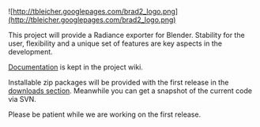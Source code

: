 ![http://tbleicher.googlepages.com/brad2_logo.png](http://tbleicher.googlepages.com/brad2_logo.png)

This project will provide a Radiance exporter for Blender. Stability for the user, flexibility and a unique set of features are key aspects in the development.

[Documentation](ProjectIntro.md) is kept in the project wiki.

Installable zip packages will be provided with the first release in the [downloads section](http://code.google.com/p/brad2/downloads/list). Meanwhile you can get a snapshot of the current code via SVN.

Please be patient while we are working on the first release.